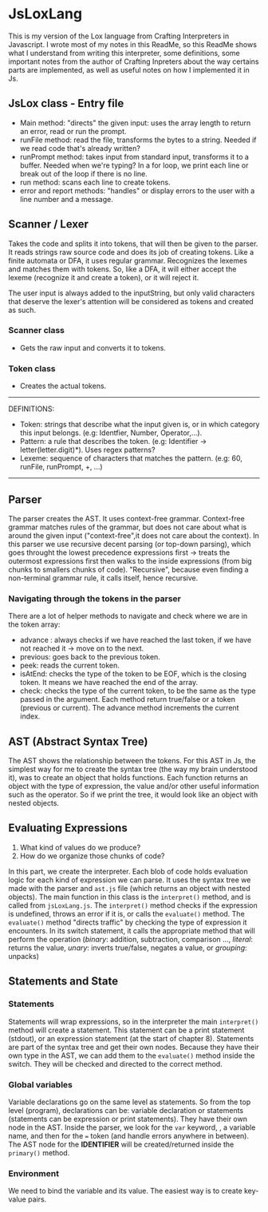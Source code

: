 # JsLoxLang

This is my version of the Lox language from Crafting Interpreters in Javascript.
I wrote most of my notes in this ReadMe, so this ReadMe shows what I understand from writing this interpreter, some definitions, some important notes from the author of Crafting Inpreters about the way certains parts are implemented, as well as useful notes on how I implemented it in Js.

## JsLox class - Entry file
  - Main method: "directs" the given input: uses the array length to return an error, read or run the prompt.
  - runFile method: read the file, transforms the bytes to a string. Needed if we read code that's already written?
  - runPrompt method: takes input from standard input, transforms it to a buffer. Needed when we're typing?
    In a for loop, we print each line or break out of the loop if there is no line.
  - run method: scans each line to create tokens.
  - error and report methods: "handles" or display errors to the user with a line number and a message.

## Scanner / Lexer

Takes the code and splits it into tokens, that will then be given to the parser. 
It reads strings raw source code and does its job of creating tokens.
Like a finite automata or DFA, it uses regular grammar. Recognizes the lexemes and matches them with tokens. 
So, like a DFA, it will either accept the lexeme (recognize it and create a token), or it will reject it.

The user input is always added to the inputString, but only valid characters that deserve the lexer's attention will be considered as tokens and created as such.

### Scanner class
- Gets the raw input and converts it to tokens.

### Token class
- Creates the actual tokens.

---
  DEFINITIONS:
  - Token: strings that describe what the input given is, or in which category this input belongs. (e.g: Identfier, Number, Operator,...).
  - Pattern: a rule that describes the token. (e.g: Identifier -> letter(letter.digit)*). Uses regex patterns?
  - Lexeme: sequence of characters that matches the pattern. (e.g: 60, runFile, runPrompt, +, ...)
---

## Parser

The parser creates the AST.
It uses context-free grammar. Context-free grammar matches rules of the grammar, but does not care about what is around the given input ("context-free",it does not care about the context).
In this parser we use recursive decent parsing (or top-down parsing), which goes throught the lowest precedence expressions first -> treats the outermost expressions first then walks to the inside expressions (from big chunks to smallers chunks of code).
"Recursive", because even finding a non-terminal grammar rule, it calls itself, hence recursive.

### Navigating through the tokens in the parser

There are a lot of helper methods to navigate and check where we are in the token array:
  - advance : always checks if we have reached the last token, if we have not reached it -> move on to the next.
  - previous: goes back to the previous token.
  - peek: reads the current token.
  - isAtEnd: checks the type of the token to be EOF, which is the closing token. It means we have reached the end of the array.
  - check: checks the type of the current token, to be the same as the type passed in the argument.
Each method return true/false or a token (previous or current). The advance method increments the current index.

## AST (Abstract Syntax Tree)

The AST shows the relationship between the tokens.
For this AST in Js, the simplest way for me to create the syntax tree (the way my brain understood it), was to create an object that holds functions. Each function returns an object with the type of expression, the value and/or other useful information such as the operator.
So if we print the tree, it would look like an object with nested objects.

## Evaluating Expressions

1. What kind of values do we produce?
2. How do we organize those chunks of code?

In this part, we create the interpreter.
Each blob of code holds evaluation logic for each kind of expression we can parse. It uses the syntax tree we made with the parser and `ast.js` file (which returns an object with nested objects).
The main function in this class is the `interpret()` method, and is called from `jsLoxLang.js`. 
The `interpret()` method checks if the expression is undefined, throws an error if it is, or calls the `evaluate()` method.
The `evaluate()` method "directs traffic" by checking the type of expression it encounters. In its switch statement, it calls the appropriate method that will perform the operation (*binary*: addition, subtraction, comparison ..., *literal*: returns the value, *unary*: inverts true/false, negates a value, or *grouping*: unpacks)

## Statements and State

### Statements
Statements will wrap expressions, so in the interpreter the main `interpret()` method will create a statement. 
This statement can be a print statement (stdout), or an expression statement (at the start of chapter 8).
Statements are part of the syntax tree and get their own nodes. Because they have their own type in the AST, we can add them to the `evaluate()` method inside the switch. They will be checked and directed to the correct method.

### Global variables
Variable declarations go on the same level as statements.
So from the top level (program), declarations can be: variable declaration or statements (statements can be expression or print statements).
They have their own node in the AST.
Inside the parser, we look for the `var` keyword, , a variable name, and then for the  `=`  token (and handle errors anywhere in between). The AST node for the **IDENTIFIER** will be created/returned inside the `primary()` method. 

### Environment
We need to bind the variable and its value. The easiest way is to create key-value pairs. 